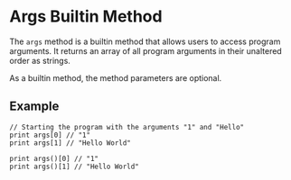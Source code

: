 # Args Builtin Method

The `args` method is a builtin method that allows users to access program arguments. It returns an
array of all program arguments in their unaltered order as strings.

As a builtin method, the method parameters are optional.

## Example

```gno
// Starting the program with the arguments "1" and "Hello"
print args[0] // "1"
print args[1] // "Hello World"

print args()[0] // "1"
print args()[1] // "Hello World"
```
